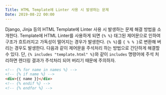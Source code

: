```yaml
---
Title: HTML Template에 Linter 사용 시 발생하는 문제
Date: 2019-08-22 00:00
---
```



Django, Jinja 등의 HTML Template에 Linter 사용 시 발생하는 문제 해결 방법을 소개한다. Template에 HTML Linter를 사용하게 되면 `{% %}` 태그된 제어문으로 인하여 구조가 흐트러지고 가독성이 떨어지는 경우가 발생한다. `{% %}`를 `{ % % }`로 변환해 버리는 경우도 발생한다. 다음과 같이 제어문을 주석처리 하는 방법으로 간단하게 해결할 수 있다. 단, `{% includes "template.html" %}`와 같이 `includes` 명령어에 주석 처리하면 렌더링 결과가 주석처리 되어 버리기 때문에 주의하자.

```html
<!-- {% for name in names %} -->
<!-- {% if name %} -->
<div>{{ name }}</div>
<!-- {% endif %} -->
<!-- {% endfor %} -->
```
